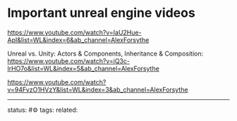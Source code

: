 # Important unreal engine videos
https://www.youtube.com/watch?v=IaU2Hue-ApI&list=WL&index=6&ab_channel=AlexForsythe



Unreal vs. Unity: Actors & Components, Inheritance & Composition:
https://www.youtube.com/watch?v=iQ3c-lrHO7o&list=WL&index=5&ab_channel=AlexForsythe



https://www.youtube.com/watch?v=94FvzO1HVzY&list=WL&index=3&ab_channel=AlexForsythe

--- 
status: #⚙️ 
tags: 
related: 